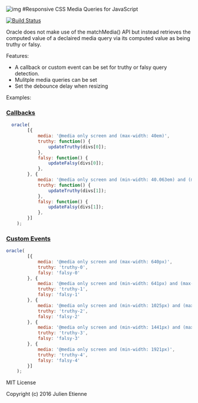 ![img](http://i67.tinypic.com/18onc8.jpg)
#Responsive CSS Media Queries for JavaScript 

[![Build Status](https://travis-ci.org/julienetie/oracle.svg?branch=master)](https://travis-ci.org/julienetie/oracle)

Oracle does not make use of the matchMedia() API but instead retrieves the computed value of a declaired media query via its 
computed value as being truthy or falsy.

Features:
- A callback or custom event can be set for truthy or falsy query detection.
- Mulitple media queries can be set
- Set the debounce delay when resizing

Examples:
### [Callbacks](http://julienetienne.co.uk/oracle/examples/callbacks.html)
```javascript
  oracle(
        [{
            media: '@media only screen and (max-width: 40em)',
            truthy: function() {
                updateTruthy(divs[0]);
            },
            falsy: function() {
                updateFalsy(divs[0]);
            },
        }, {
            media: '@media only screen and (min-width: 40.063em) and (max-width: 64em)',
            truthy: function() {
                updateTruthy(divs[1]);
            },
            falsy: function() {
                updateFalsy(divs[1]);
            },
        }]
    );
```
### [Custom Events](http://julienetienne.co.uk/oracle/examples/custom-events.html)
```javascript
oracle(
        [{
            media: '@media only screen and (max-width: 640px)',
            truthy: 'truthy-0',
            falsy: 'falsy-0'
        }, {
            media: '@media only screen and (min-width: 641px) and (max-width: 1024px)',
            truthy: 'truthy-1',
            falsy: 'falsy-1'
        }, {
            media: '@media only screen and (min-width: 1025px) and (max-width: 1440px)',
            truthy: 'truthy-2',
            falsy: 'falsy-2'
        }, {
            media: '@media only screen and (min-width: 1441px) and (max-width: 1920px)',
            truthy: 'truthy-3',
            falsy: 'falsy-3'
        }, {
            media: '@media only screen and (min-width: 1921px)',
            truthy: 'truthy-4',
            falsy: 'falsy-4'
        }]
    );
```




MIT License 

Copyright (c) 2016 Julien Etienne
